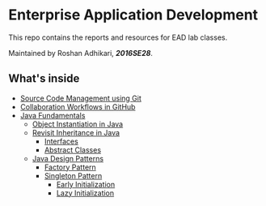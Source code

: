# Enterprise Application Development
This repo contains the reports and resources for EAD lab classes.

Maintained by Roshan Adhikari, ***2016SE28***.

## What's inside
* [Source Code Management using Git](https://github.com/roshanadh/EADLab/tree/master/lab1)
* [Collaboration Workflows in GitHub](https://github.com/roshanadh/EADLab/tree/master/lab2)
* [Java Fundamentals](https://github.com/roshanadh/EADLab/tree/master/lab3)
  * [Object Instantiation in Java](https://github.com/roshanadh/EADLab/tree/master/lab3/object-instantiation/TaskDemo.java)
  * [Revisit Inheritance in Java](https://github.com/roshanadh/EADLab/tree/master/lab3/object-instantiation)
    * [Interfaces](https://github.com/roshanadh/EADLab/blob/master/lab3/interface-demo/InterfaceDemo.java)
    * [Abstract Classes](https://github.com/roshanadh/EADLab/blob/master/lab3/abstract-class-demo/AbstractClassDemo.java)
  * [Java Design Patterns](https://github.com/roshanadh/EADLab/tree/master/lab3#factory-pattern-in-java)
    * [Factory Pattern](https://github.com/roshanadh/EADLab/blob/master/lab3/factory-pattern-demo/FactoryPatternDemo.java)
    * [Singleton Pattern](https://github.com/roshanadh/EADLab/tree/master/lab4)
      * [Early Initialization](https://github.com/roshanadh/EADLab/blob/master/lab4/early-instantiation/EarlySingletonDemo.java)
      * [Lazy Initialization](https://github.com/roshanadh/EADLab/blob/master/lab4/lazy-instantiation/LateSingletonDemo.java)
